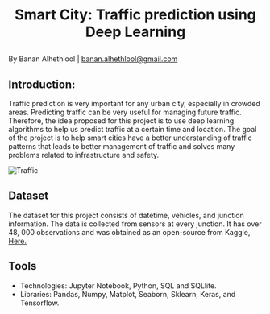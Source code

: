 # <p align="center"> Smart City: Traffic prediction using Deep Learning </p>
By Banan Alhethlool | banan.alhethlool@gmail.com

## Introduction:

Traffic prediction is very important for any urban city, especially in crowded areas. Predicting traffic can be very useful for managing future traffic. Therefore, the idea proposed for this project is to use deep learning algorithms to help us predict traffic at a certain time and location. The goal of the project is to help smart cities have a better understanding of traffic patterns that leads to better management of traffic and solves many problems related to infrastructure and safety.

![Traffic](https://user-images.githubusercontent.com/57495692/144475645-dfee3e35-ce41-4dea-8013-3db130493a61.jpg)


## Dataset

The dataset for this project consists of datetime, vehicles, and junction information. The data is collected from sensors at every junction. It has over 48, 000 observations and was obtained as an open-source from Kaggle, [Here.](https://www.kaggle.com/fedesoriano/traffic-prediction-dataset)

## Tools

- Technologies: Jupyter Notebook, Python, SQL and SQLlite.
- Libraries: Pandas, Numpy, Matplot, Seaborn, Sklearn, Keras, and Tensorflow.
